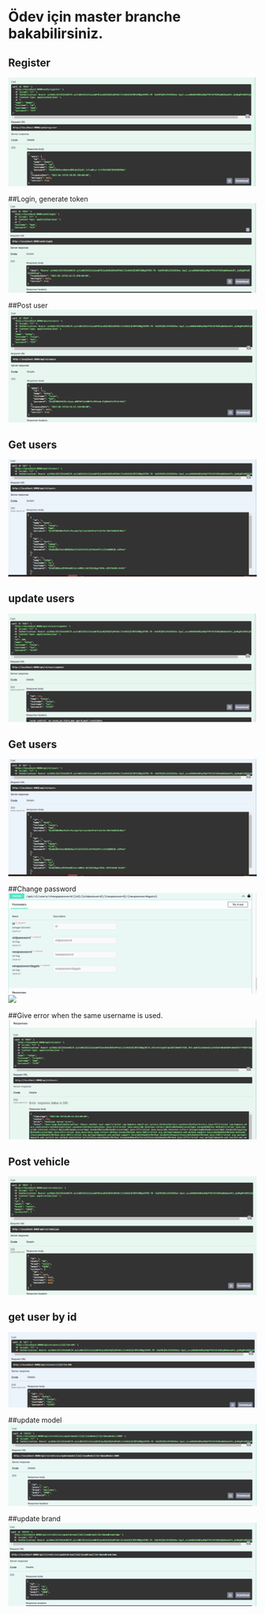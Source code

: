 # Ödev için master branche bakabilirsiniz.
## Register 
![](screenshots/register.png)

##Login, generate token
![](screenshots/token.png)

##Post user
![](screenshots/postuser.png)

## Get users
![](screenshots/getusers.png)

## update users
![](screenshots/updateuser.png)

## Get users
![](screenshots/getusers.png)

##Change password
![](screenshots/changepassword1.png)
![](screenshots/ı.png)

##Give error when the same username is used.
![](screenshots/chooseanother.png)

## Post vehicle
![](screenshots/addvehicle.png)

## get user by id
![](screenshots/getuserbyid.png)

##update model
![](screenshots/updatemodel.png)

##update brand
![](screenshots/updatebrand.png)

